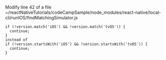 Modify line 42 of a file ~/reactNativeTutorials/codeCampSample/node_modules/react-native/local-cli/runIOS/findMatchingSimulator.js
```
if (!version.match('iOS') && !version.match('tvOS')) {
  continue;
}
instead of
if (!version.startsWith('iOS') && !version.startsWith('tvOS')) {
  continue;
}
```
